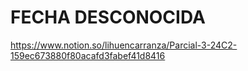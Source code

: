 # FECHA DESCONOCIDA
https://www.notion.so/lihuencarranza/Parcial-3-24C2-159ec673880f80acafd3fabef41d8416